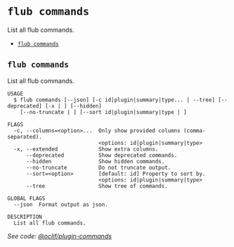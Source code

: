 `flub commands`
===============

List all flub commands.

* [`flub commands`](#flub-commands)

## `flub commands`

List all flub commands.

```
USAGE
  $ flub commands [--json] [-c id|plugin|summary|type... | --tree] [--deprecated] [-x | ] [--hidden]
    [--no-truncate | ] [--sort id|plugin|summary|type | ]

FLAGS
  -c, --columns=<option>...  Only show provided columns (comma-separated).
                             <options: id|plugin|summary|type>
  -x, --extended             Show extra columns.
      --deprecated           Show deprecated commands.
      --hidden               Show hidden commands.
      --no-truncate          Do not truncate output.
      --sort=<option>        [default: id] Property to sort by.
                             <options: id|plugin|summary|type>
      --tree                 Show tree of commands.

GLOBAL FLAGS
  --json  Format output as json.

DESCRIPTION
  List all flub commands.
```

_See code: [@oclif/plugin-commands](https://github.com/oclif/plugin-commands/blob/v4.1.3/src/commands/commands.ts)_
